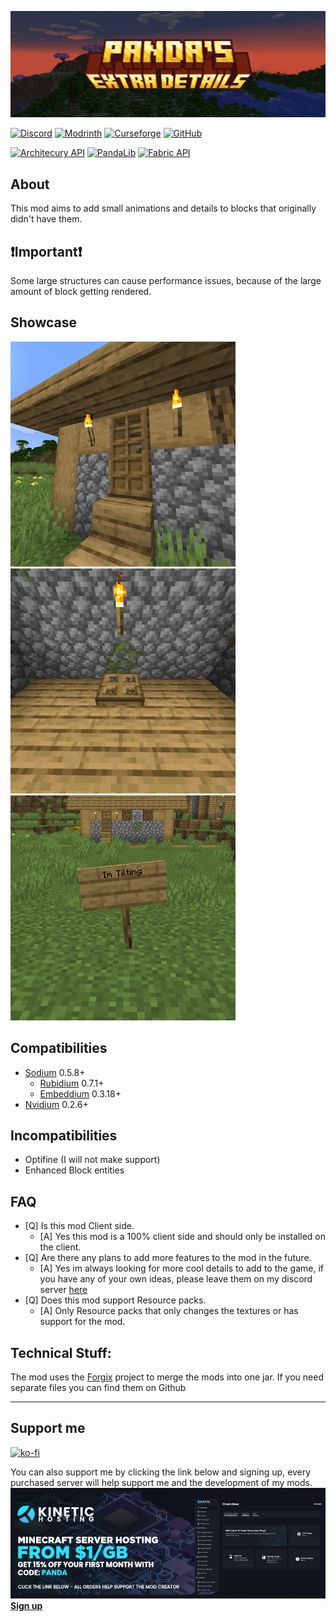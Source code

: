 ![](https://github.com/PandaDap2006/Pandas-Extra-Details/blob/master/assets_for_readme/banner.png?raw=true)

[![Discord](https://img.shields.io/discord/1021703635178115122?style=for-the-badge&logo=discord&label=Discord&labelColor=black&color=lightblue)](https://discord.gg/wjPt4vEfXb)
[![Modrinth](https://img.shields.io/modrinth/dt/RQ7OrTFx?style=for-the-badge&logo=modrinth&label=Modrinth&labelColor=black&color=green)](https://modrinth.com/mod/pandas-extra-details)
[![Curseforge](https://img.shields.io/curseforge/dt/883585?style=for-the-badge&logo=curseforge&label=Curseforge&labelColor=black&color=red)](https://www.curseforge.com/minecraft/mc-mods/pandas-extra-details)
[![GitHub](https://img.shields.io/github/license/PandaDap2006/Pandas-Extra-Details?style=for-the-badge&logo=github&label=Github&labelColor=black&color=white)](https://github.com/PandaDap2006/Pandas-Extra-Details/tree/master)

[![Architecury API](https://img.shields.io/badge/Architectury%20API-REQUIRED-1?style=for-the-badge&labelColor=black&color=gold)](https://www.curseforge.com/minecraft/mc-mods/architectury-api)
[![PandaLib](https://img.shields.io/badge/PandaLib-REQUIRED-1?style=for-the-badge&labelColor=black&color=gold)](https://www.curseforge.com/minecraft/mc-mods/pandalib)
[![Fabric API](https://img.shields.io/badge/Fabric%20API-REQUIRED%20for%20Fabric-1?style=for-the-badge&labelColor=black&color=gold)](https://www.curseforge.com/minecraft/mc-mods/fabric-api)

## About
This mod aims to add small animations and details to blocks that originally didn't have them.

## **❗Important❗**
Some large structures can cause performance issues, because of the large amount of block getting rendered.

## Showcase
![Door Animation](https://github.com/PandaDap2006/Pandas-Extra-Details/blob/master/assets_for_readme/showcase_door_animation.gif?raw=true)
![Trap Door Animation](https://github.com/PandaDap2006/Pandas-Extra-Details/blob/master/assets_for_readme/showcase_trap_door_animation.gif?raw=true)
![Standing sign tilt](https://github.com/PandaDap2006/Pandas-Extra-Details/blob/master/assets_for_readme/showcase_standing_sign.png?raw=true)

## Compatibilities
* [Sodium](https://modrinth.com/mod/sodium) 0.5.8+
  * [Rubidium](https://www.curseforge.com/minecraft/mc-mods/rubidium) 0.7.1+
  * [Embeddium](https://www.curseforge.com/minecraft/mc-mods/embeddium) 0.3.18+
* [Nvidium](https://modrinth.com/mod/nvidium) 0.2.6+

## Incompatibilities
* Optifine (I will not make support)
* Enhanced Block entities

## FAQ
* [Q] Is this mod Client side.
  * [A] Yes this mod is a 100% client side and should only be installed on the client.
* [Q] Are there any plans to add more features to the mod in the future.
  * [A] Yes im always looking for more cool details to add to the game, if you have any of your own ideas, please leave them on my discord server [here](https://discord.gg/wjPt4vEfXb)
* [Q] Does this mod support Resource packs.
  * [A] Only Resource packs that only changes the textures or has support for the mod.


## Technical Stuff:
The mod uses the [Forgix](https://github.com/PacifistMC/Forgix) project to merge the mods into one jar.
If you need separate files you can find them on Github

---
## Support me
[![ko-fi](https://ko-fi.com/img/githubbutton_sm.svg)](https://ko-fi.com/S6S0WO38H)

You can also support me by clicking the link below and signing up, every purchased server will help support me and the development of my mods.  
![Partner Banner](https://github.com/PandaDap2006/PandaDap2006/blob/main/assets_for_readme/kinetic_hosting_banner_v2.png?raw=true)
**[Sign up](https://t.ly/B1Kui)**